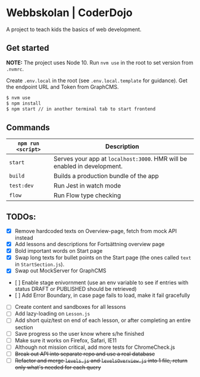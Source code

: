 # Webbskolan | CoderDojo

A project to teach kids the basics of web development.

## Get started

**NOTE:** The project uses Node 10. Run `nvm use` in the root to set version from `.nvmrc`.

Create `.env.local` in the root (see `.env.local.template` for guidance). Get the endpoint URL and Token from GraphCMS.

```zsh
$ nvm use
$ npm install
$ npm start // in another terminal tab to start frontend
```

## Commands

| `npm run <script>` | Description                                                              |
| ------------------ | ------------------------------------------------------------------------ |
| `start`            | Serves your app at `localhost:3000`. HMR will be enabled in development. |
| `build`            | Builds a production bundle of the app                                    |
| `test:dev`         | Run Jest in watch mode                                                   |
| `flow`             | Run Flow type checking                                                   |

## TODOs:

- [x] Remove hardcoded texts on Overview-page, fetch from mock API instead
- [x] Add lessons and descriptions for Fortsättning overview page
- [x] Bold important words on Start page
- [x] Swap long texts for bullet points on the Start page (the ones called `text` in `StartSection.js`).
- [x] Swap out MockServer for GraphCMS
- [ ] Enable stage enivornment (use an env variable to see if entries with status DRAFT or PUBLISHED should be retrieved)
- [ ] Add Error Boundary, in case page fails to load, make it fail gracefully
- [ ] Create content and sandboxes for all lessons
- [ ] Add lazy-loading on `Lesson.js`
- [ ] Add short quiz/test on end of each lesson, or after completing an entire section
- [ ] Save progress so the user know where s/he finished
- [ ] Make sure it works on Firefox, Safari, IE11
- [ ] Although not mission critical, add more tests for ChromeCheck.js
- [ ] ~~Break out API into separate repo and use a real database~~
- [ ] ~~Refactor and merge `levels.js` and `levelsOverview.js` into 1 file, return only what's needed for each query~~
